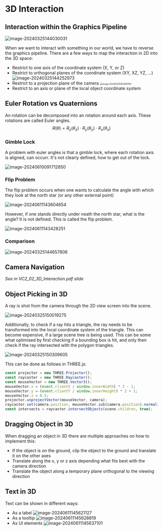 # 3D Interaction

## Interaction within the Graphics Pipeline

![image-20240325144030031](./res/3D%20Interaction/image-20240325144030031.png)

When we want to interact with  something in our world, we have to reverse the graphics pipeline. There are a few ways to map the  interaction in 2D into the 3D space:

* Restrict to one axis of the coordinate system (X, Y, or Z)
* Restrict to orthogonal planes of the coordinate system (XY, XZ, YZ, ...)
  ![image-20240325144252973](./res/3D%20Interaction/image-20240325144252973.png)
* Restrict to a projection plane of the camera
  <img src="./res/3D%20Interaction/image-20240325144308763.png" alt="image-20240325144308763" style="zoom:50%;" />
* Restrict to an axis or plane of the local object coordinate system

## Euler Rotation vs Quaternions

An rotation can be decomposed into an rotation around each axis. These rotations are called Euler angles.
$$
R(\theta)=R_z(\theta_z)\cdot R_y(\theta_y)\cdot R_x(\theta_x)
$$
### Gimble Lock

A problem with euler angles is that a gimble lock, where each rotation axis is aligned, can occurr. It's not clearly defined, how to get out of the lock. 

![image-20240610091712850](./res/3D%20Interaction/image-20240610091712850.png)

### Flip Problem

The flip problem occurs when one wants to calculate the angle with which they look at the north star (or any other external point)

![image-20240611143604654](./res/3D%20Interaction/image-20240611143604654.png)

However, if one stands directly under neath the north star, what is the angle? It is not defined. This is called the flip problem.

![image-20240611143428251](./res/3D%20Interaction/image-20240611143428251.png)

### Comparison

![image-20240325144657806](./res/3D%20Interaction/image-20240325144657806.png)

## Camera Navigation

*See in VC2_02_3D_Interaction.pdf slide*

## Object Picking in 3D

A ray is shot from the camera through the 2D view screen into the scene.

![image-20240325150019275](./res/3D%20Interaction/image-20240325150019275.png)

Additionally, to check if a ray hits a triangle, the ray needs to be transformed into the local coordinate system of the triangle. This can become expensive, if a large scene tree is being used. This can be some what optimised by first checking if a bounding box is hit, and only then check if the ray intersected with the polygon triangles.

![image-20240325150309605](./res/3D%20Interaction/image-20240325150309605.png)

This can be done as follows in THREE.js:

```js
const projector = new THREE.Projector();
const raycaster = new THREE.Raycaster();
const mouseVector = new THREE.Vector3();
mouseVector.x = (event.clientX / window.innerWidth) * 2 - 1;
mouseVector.y =-(event.clientY / window.innerHeight) * 2 + 1;
mouseVector.z = 0.5;
projector.unprojectVector(mouseVector, camera);
raycaster.set(camera.position, mouseVector.sub(camera.position).normalize());
const intersects = raycaster.intersectObjects(scene.children, true);
```

## Dragging Object in 3D

When dragging an object in 3D there are multiple approaches on how to implement this:

* If the object is on the ground, clip the object to the ground and translate it on the other axes
* Translate along the x, y or z axis depending what fits best with the camera direction
* Translate the object along a temporary plane orthogonal to the viewing direction

## Text in 3D

Text can be shown in different ways:

* As a label
  ![image-20240611145621127](./res/3D%20Interaction/image-20240611145621127.png)
* As a tooltip
  ![image-20240611145628819](./res/3D%20Interaction/image-20240611145628819.png)
* As UI elements
  ![image-20240611145637101](./res/3D%20Interaction/image-20240611145637101.png)
